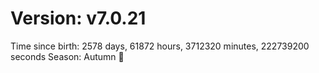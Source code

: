 # Version: v7.0.21
Time since birth: 2578 days, 61872 hours, 3712320 minutes, 222739200 seconds
Season: Autumn 🍁
